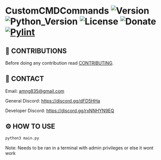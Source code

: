 # CustomCMDCommands ![Version](https://img.shields.io/badge/Version-v0.0.1-orange?style=flat-square&url=https://github.com/DEADSEC-SECURITY/pretty-downloader/blob/main/CHANGELOG.md) ![Python_Version](https://img.shields.io/badge/Python-3.7%2B-blue?style=flat-square) ![License](https://img.shields.io/badge/License-MIT-red?style=flat-square) ![Donate](https://img.shields.io/badge/Donate-Crypto-yellow?style=flat-square)[![Pylint](https://github.com/DEADSEC-SECURITY/CustomCMDCommandMaker/actions/workflows/pylint.yml/badge.svg)](https://github.com/DEADSEC-SECURITY/CustomCMDCommandMaker/actions/workflows/pylint.yml)

## 📝 CONTRIBUTIONS

Before doing any contribution read <a href="https://github.com/DEADSEC-SECURITY/DEADSEC-SECURITY/blob/main/CONTRIBUTING.md">CONTRIBUTING</a>.

## 📧 CONTACT

Email: amng835@gmail.com

General Discord: https://discord.gg/dFD5HHa

Developer Discord: https://discord.gg/rxNNHYN9EQ

## ⚙ HOW TO USE
```bash
python3 main.py
```
Note: Needs to be ran in a terminal with admin privileges or else it wont work
